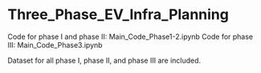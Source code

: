 # Three_Phase_EV_Infra_Planning

Code for phase I and phase II: Main_Code_Phase1-2.ipynb
Code for phase III: Main_Code_Phase3.ipynb

Dataset for all phase I, phase II, and phase III are included.
